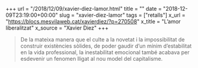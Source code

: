 +++
url = "/2018/12/09/xavier-diez-lamor.html"
title = ""
date = "2018-12-09T23:19:00+00:00"
slug = "xavier-diez-lamor"
tags = ["retalls"]
x_url = "https://blocs.mesvilaweb.cat/xavierdiez/?p=270508"
x_title = "L’amor liberalitzat"
x_source = "Xavier Diez"
+++


> De la mateixa manera que el culte a la novetat i la impossibilitat de construir existències sòlides, de poder gaudir d’un mínim d’estabilitat en la vida professional, la inestabilitat emocional també acabava per esdevenir un fenomen lligat al nou model del capitalisme.
